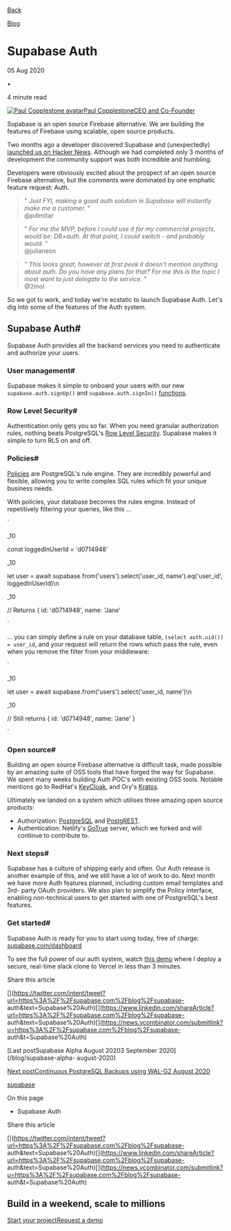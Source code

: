 [Back](/blog)

[Blog](/blog)

# Supabase Auth

05 Aug 2020

•

4 minute read

[![Paul Copplestone
avatar](/_next/image?url=https%3A%2F%2Fgithub.com%2Fkiwicopple.png&w=96&q=75)Paul
CopplestoneCEO and Co-Founder](https://github.com/kiwicopple)

Supabase is an open source Firebase alternative. We are building the features
of Firebase using scalable, open source products.

Two months ago a developer discovered Supabase and (unexpectedly) [launched us
on Hacker News](https://news.ycombinator.com/item?id=23319901). Although we
had completed only 3 months of development the community support was both
incredible and humbling.

Developers were obviously excited about the prospect of an open source
Firebase alternative, but the comments were dominated by one emphatic feature
request: Auth.

> " _Just FYI, making a good auth solution in Supabase will instantly make me
> a customer._ "  
> @pdimitar

> " _For me the MVP, before I could use it for my commercial projects, would
> be: DB+auth. At that point, I could switch - and probably would._ "  
> @julianeon

> " _This looks great, however at first peek it doesn't mention anything about
> auth. Do you have any plans for that? For me this is the topic I most want
> to just delegate to the service._ "  
> @2mol

So we got to work, and today we're ecstatic to launch Supabase Auth. Let's dig
into some of the features of the Auth system.

## Supabase Auth#

Supabase Auth provides all the backend services you need to authenticate and
authorize your users.

### User management#

Supabase makes it simple to onboard your users with our new
`supabase.auth.signUp()` and `supabase.auth.signIn()`
[functions](/docs/guides/auth).

### Row Level Security#

Authentication only gets you so far. When you need granular authorization
rules, nothing beats PostgreSQL's [Row Level
Security](https://www.postgresql.org/docs/current/ddl-rowsecurity.html).
Supabase makes it simple to turn RLS on and off.

### Policies#

[Policies](https://www.postgresql.org/docs/current/sql-createpolicy.html) are
PostgreSQL's rule engine. They are incredibly powerful and flexible, allowing
you to write complex SQL rules which fit your unique business needs.

With policies, your database becomes the rules engine. Instead of repetitively
filtering your queries, like this ...

`  

_10

const loggedInUserId = 'd0714948'

_10

let user = await supabase.from('users').select('user_id, name').eq('user_id',
loggedInUserId)\n

_10

// Returns { id: 'd0714948', name: 'Jane'

  
`

... you can simply define a rule on your database table, `(select auth.uid())
= user_id`, and your request will return the rows which pass the rule, even
when you remove the filter from your middleware:

`  

_10

let user = await supabase.from('users').select('user_id, name')\n

_10

// Still returns { id: 'd0714948', name: 'Jane' }

  
`

### Open source#

Building an open source Firebase alternative is difficult task, made possible
by an amazing suite of OSS tools that have forged the way for Supabase. We
spent many weeks building Auth POC's with existing OSS tools. Notable mentions
go to RedHat's [KeyCloak](https://www.keycloak.org/), and Ory's
[Kratos](https://github.com/ory/kratos).

Ultimately we landed on a system which utilises three amazing open source
products:

  * Authorization: [PostgreSQL](https://www.postgresql.org/) and [PostgREST](http://postgrest.org/en/v7.0.0/auth.html).
  * Authentication: Netlify's [GoTrue](https://github.com/netlify/gotrue) server, which we forked and will continue to contribute to.

### Next steps#

Supabase has a culture of shipping early and often. Our Auth release is
another example of this, and we still have a lot of work to do. Next month we
have more Auth features planned, including custom email templates and 3rd-
party OAuth providers. We also plan to simplify the Policy interface, enabling
non-technical users to get started with one of PostgreSQL's best features.

### Get started#

Supabase Auth is ready for you to start using today, free of charge:
[supabase.com/dashboard](https://supabase.com/dashboard)

To see the full power of our auth system, watch [this
demo](https://youtu.be/2oqIZW5S-lQ) where I deploy a secure, real-time slack
clone to Vercel in less than 3 minutes.

Share this article

[](https://twitter.com/intent/tweet?url=https%3A%2F%2Fsupabase.com%2Fblog%2Fsupabase-
auth&text=Supabase%20Auth)[](https://www.linkedin.com/shareArticle?url=https%3A%2F%2Fsupabase.com%2Fblog%2Fsupabase-
auth&text=Supabase%20Auth)[](https://news.ycombinator.com/submitlink?u=https%3A%2F%2Fsupabase.com%2Fblog%2Fsupabase-
auth&t=Supabase%20Auth)

[Last postSupabase Alpha August 20203 September 2020](/blog/supabase-alpha-
august-2020)

[Next postContinuous PostgreSQL Backups using WAL-G2 August
2020](/blog/continuous-postgresql-backup-walg)

[supabase](/blog/tags/supabase)

On this page

  * Supabase Auth

Share this article

[](https://twitter.com/intent/tweet?url=https%3A%2F%2Fsupabase.com%2Fblog%2Fsupabase-
auth&text=Supabase%20Auth)[](https://www.linkedin.com/shareArticle?url=https%3A%2F%2Fsupabase.com%2Fblog%2Fsupabase-
auth&text=Supabase%20Auth)[](https://news.ycombinator.com/submitlink?u=https%3A%2F%2Fsupabase.com%2Fblog%2Fsupabase-
auth&t=Supabase%20Auth)

## Build in a weekend, scale to millions

[Start your project](https://supabase.com/dashboard)[Request a
demo](/contact/sales)

